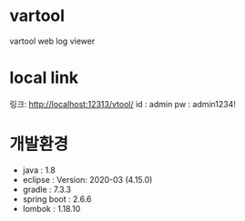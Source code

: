# vartool
vartool web log viewer


# local link 
링크: <http://localhost:12313/vtool/>
id : admin
pw : admin1234!


# 개발환경

- java : 1.8
- eclipse : Version: 2020-03 (4.15.0)
- gradle : 7.3.3
- spring boot : 2.6.6
- lombok : 1.18.10
